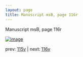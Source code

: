 ```yaml
---
layout: page
title: Manuscript msB, page 116r
---
```


Manuscript msB, page 116r

[![image](http://www.homermultitext.org/iipsrv?OBJ=IIP,1.0&FIF=/project/homer/pyramidal/deepzoom/hmt/vbbifolio/v1/vb_115v_116r.tif&WID=100&CVT=JPEG)](http://www.homermultitext.org/ict2/?urn=urn:cite2:hmt:vbbifolio.v1:vb_115v_116r)

prev:  [115v](../115v) | next:  [116v](../116v)

